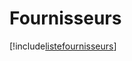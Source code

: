 # Fournisseurs

[!include[listefournisseurs](fournisseurs.listefournisseurs.autogen.md)]


























































































